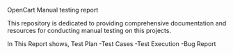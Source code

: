 OpenCart Manual testing report

This repository is dedicated to providing comprehensive documentation and resources for conducting manual testing on this projects.

In This Report shows,
Test Plan
-Test Cases
-Test Execution
-Bug Report
